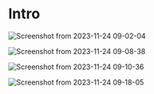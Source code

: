 # Intro

![Screenshot from 2023-11-24 09-02-04](https://github.com/C191068/Ali_Hyper_doco/assets/89090776/a0c093dd-f32a-4f07-a57d-065ca3bafdda)

![Screenshot from 2023-11-24 09-08-38](https://github.com/C191068/Ali_Hyper_doco/assets/89090776/1b505e7b-91dc-4ec5-a2e1-f87b12a06aa4)

![Screenshot from 2023-11-24 09-10-36](https://github.com/C191068/Ali_Hyper_doco/assets/89090776/aa78ce16-d806-4a31-98ed-413617a7c175)

![Screenshot from 2023-11-24 09-18-05](https://github.com/C191068/Ali_Hyper_doco/assets/89090776/e476d3c2-2918-445b-abe6-2c7a220a0055)
